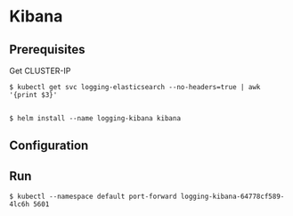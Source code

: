 # Kibana


## Prerequisites

Get CLUSTER-IP

```shell-session
$ kubectl get svc logging-elasticsearch --no-headers=true | awk '{print $3}'


$ helm install --name logging-kibana kibana

```




## Configuration

## Run

```shell
$ kubectl --namespace default port-forward logging-kibana-64778cf589-4lc6h 5601
```

